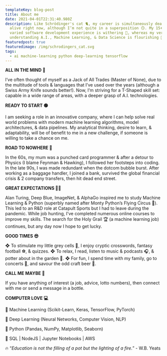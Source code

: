 ```yaml
---
templateKey: blog-post
title: About me
date: 2021-04-01T22:31:40.980Z
description: Like Schrödinger's cat 🐈, my career is simultaneously dead AND
  alive right now, although I’m not quite in a superposition 🙃. My 15+ years of
  varied software development experience is withering 🥀, whereas my verve for
  understanding A.I., Machine Learning, & Data Science is flourishing 🌱.
featuredpost: true
featuredimage: /img/schrodingers_cat.svg
tags:
  - ai machine-learning python deep-learning tensorflow
---
```

**ALL IN THE MIND 🤔**

I’ve often thought of myself as a Jack of All Trades (Master of None), due to the multitude of tools & languages that I’ve used over the years (although a Swiss Army Knife sounds better!). Now, I’m striving for a T-Shaped skill set: capable in a wide range of areas, with a deeper grasp of A.I. technologies.

**READY TO START 🟢**

I am seeking a role in an innovative company, where I can help solve real world problems with modern machine learning algorithms, model architectures, & data pipelines. My analytical thinking, desire to learn, & adaptability, will be of benefit to me in a new challenge, if someone is willing to take a chance on me.

**ROAD TO NOWHERE 🛑**

In the 60s, my mum was a punched card programmer & after a detour to Physics (I blame Feynman & Hawking), I followed her footsteps into coding. In the late 90s, I was made redundant when the dotcom bubble burst. After working as a baggage handler, I joined a bank, survived the global financial crisis & 2 company transfers, then hit dead end street.

**GREAT EXPECTATIONS 👨‍💻**

Alan Turing, Deep Blue, ImageNet, & AlphaGo inspired me to study Machine Learning & Python (superbly named after Monty Python’s Flying Circus 🦜). This led to an R&D role at Catapult Sports but I had to leave during the pandemic. While job hunting, I’ve completed numerous online courses to improve my skills. The search for the Holy Grail 🏆 (a machine learning job) continues, but any day now I hope to get lucky.

**GOOD TIMES 😎**

❖ To stimulate my little grey cells 🧠, I enjoy cryptic crosswords, fantasy football ⚽, & quizzes.
❖ To relax, I read, listen to music & podcasts 🎧, & potter about in the garden 🌼.
❖ For fun, I spend time with my family, go to concerts 🎵, and savour the odd craft beer 🍺.

**CALL ME MAYBE 📧**

If you have anything of interest (a job, advice, lotto numbers), then connect with me or send a message in a bottle.

**COMPUTER LOVE 💻**

🔸 Machine Learning (Scikit-Learn, Keras, TensorFlow, PyTorch)

🔸 Deep Learning (Neural Networks, Computer Vision, NLP)

🔸 Python (Pandas, NumPy, Matplotlib, Seaborn)

🔸 SQL | NodeJS | Jupyter Notebooks | AWS



🔥 “*Education is not the filling of a pot but the lighting of a fire.*” - W.B. Yeats